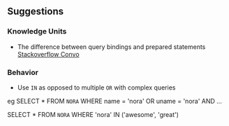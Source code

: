 ## Suggestions

### Knowledge Units

- The difference between query bindings and prepared statements [Stackoverflow Convo](http://stackoverflow.com/questions/16128005/codeigniter-db-class-vs-prepared-statements)

### Behavior

- Use `IN` as opposed to multiple `OR` with complex queries

eg SELECT * FROM `NORA` WHERE name = 'nora' OR uname =  'nora' AND ...

SELECT * FROM `NORA` WHERE 'nora' IN ('awesome', 'great')
